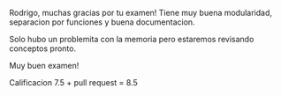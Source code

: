 Rodrigo, muchas gracias por tu examen! 
Tiene muy buena modularidad, separacion por funciones y buena documentacion. 

Solo hubo un problemita con la memoria pero estaremos revisando conceptos pronto. 

Muy buen examen! 

Calificacion 7.5 + pull request = 8.5
